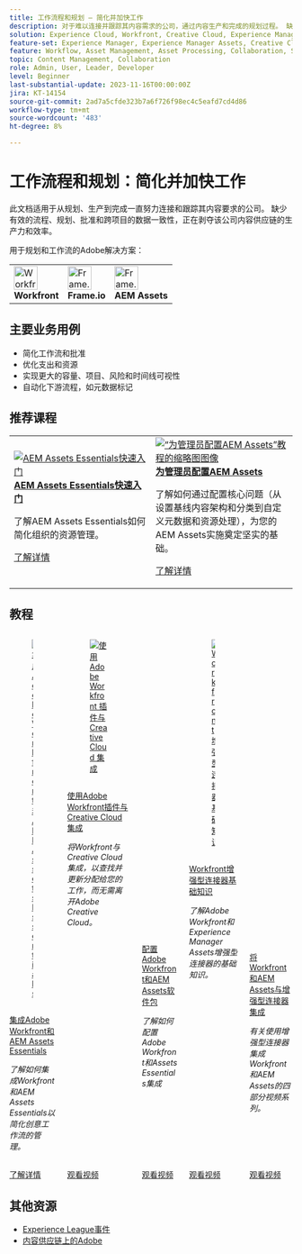 ```yaml
---
title: 工作流程和规划 — 简化并加快工作
description: 对于难以连接并跟踪其内容需求的公司，通过内容生产和完成的规划过程。 缺少有效的流程、规划、批准和跨项目的数据一致性，正在剥夺该公司内容供应链的生产力和效率。
solution: Experience Cloud, Workfront, Creative Cloud, Experience Manager Assets
feature-set: Experience Manager, Experience Manager Assets, Creative Cloud, Workfront
feature: Workflow, Asset Management, Asset Processing, Collaboration, Share, People Teams and Groups, Work Management, Gen AI
topic: Content Management, Collaboration
role: Admin, User, Leader, Developer
level: Beginner
last-substantial-update: 2023-11-16T00:00:00Z
jira: KT-14154
source-git-commit: 2ad7a5cfde323b7a6f726f98ec4c5eafd7cd4d86
workflow-type: tm+mt
source-wordcount: '483'
ht-degree: 8%

---
```



# 工作流程和规划：简化并加快工作

此文档适用于从规划、生产到完成一直努力连接和跟踪其内容要求的公司。 缺少有效的流程、规划、批准和跨项目的数据一致性，正在剥夺该公司内容供应链的生产力和效率。

用于规划和工作流的Adobe解决方案：

<table>
    <tr style="border: 0;">
      <td style="align: center">
        <p style="margin: 0"><img alt="Workfront" src="/help/assets/workfront-logo.png" style="width: 42px;height:  42px;"></p>
        <strong>Workfront</strong>
      </td>
      <td style="align: center">
        <p style="margin: 0"><img alt="Frame.io" src="/help/assets/frameio-logo.png" style="width: 42px;height:42px;"></p>
        <strong>Frame.io</strong>
      </td>
      <td style="align: center">
        <p style="margin: 0"><img alt="Frame.io" src="/help/assets/aem-logo.png" style="width: 42px;height:42px;"></p>
        <strong>AEM Assets</strong>
      </td>
    </tr>
</table>

## 主要业务用例

* 简化工作流和批准
* 优化支出和资源
* 实现更大的容量、项目、风险和时间线可视性
* 自动化下游流程，如元数据标记

## 推荐课程

<table style="margin-top:0 !important">
    <tr>
      <td style="width:33%">
        <a href="https://experienceleague.adobe.com/docs/courses/using/experiencemanager-u-1-2023-assets-essentials.html" target="_blank">
          <img alt="AEM Assets Essentials快速入门" src="https://cdn.experienceleague.adobe.com/thumb/getting-started-with-assets-essentials.png">
        </a>
        <div>
          <a href="https://experienceleague.adobe.com/docs/courses/using/experiencemanager-u-1-2023-assets-essentials.html" target="_blank">
        <strong>AEM Assets Essentials快速入门</strong></a>
        <p class="is-size-7 recs-limit-description">了解AEM Assets Essentials如何简化组织的资源管理。</p>
        <p><a href="https://experienceleague.adobe.com/docs/courses/using/experiencemanager-u-1-2023-assets-essentials.html" class="spectrum-Button spectrum-Button--outline spectrum-Button--primary spectrum-Button--sizeM"><span class="spectrum-Button-label has-no-wrap has-text-weight-bold">了解详情</span></a></p>
        </div>
      </td>
      <td style="width:33%">
        <a href="https://experienceleague.adobe.com/docs/courses/using/experiencemanager-a-1-2020-1-assets.html" target="_blank">
          <img alt="“为管理员配置AEM Assets”教程的缩略图图像" src="https://cdn.experienceleague.adobe.com/thumb/configuring-aem-assets-for-administrators.jpg">
        </a>
        <div>
          <a href="https://experienceleague.adobe.com/docs/courses/using/experiencemanager-a-1-2020-1-assets.html" target="_blank">
        <strong>为管理员配置AEM Assets</strong></a>
        <p class="is-size-7 recs-limit-description">了解如何通过配置核心问题（从设置基线内容架构和分类到自定义元数据和资源处理），为您的AEM Assets实施奠定坚实的基础。</p>
        </div>
        <p><a href="https://experienceleague.adobe.com/docs/courses/using/experiencemanager-a-1-2020-1-assets.html" class="spectrum-Button spectrum-Button--outline spectrum-Button--primary spectrum-Button--sizeM"><span class="spectrum-Button-label has-no-wrap has-text-weight-bold">了解详情</span></a></p>
      </td>
    </tr>
</table>

## 教程

<div class="columns is-multiline"><div class="column is-half-tablet is-half-desktop is-one-third-widescreen" aria-label="Integrate Adobe Workfront and AEM Assets Essentials" tabIndex="0">
  <div class="card" style="height: 100%; display: flex; flex-direction: column; height: 100%;">
    <div class="card-image">
      <figure class="image x-is-16by9">
        <a href="https://experienceleague.adobe.com/docs/experience-manager-learn/assets-essentials/workfront/overview.html" title="集成Adobe Workfront和AEM Assets Essentials" tabindex="-1">
          <img class="is-bordered-r-small" src="https://cdn.experienceleague.adobe.com/thumb/docs-workfront.png" alt="集成Adobe Workfront和AEM Assets Essentials">
        </a>
      </figure>
    </div>
    <div class="card-content is-padded-small" style="display: flex; flex-direction: column; flex-grow: 1; justify-content: space-between;">
      <div class="top-card-content">
          <p class="headline is-size-6 has-text-weight-bold">
              <a href="https://experienceleague.adobe.com/docs/experience-manager-learn/assets-essentials/workfront/overview.html" title="集成Adobe Workfront和AEM Assets Essentials">集成Adobe Workfront和AEM Assets Essentials</a>
          </p>
          <p class="is-size-6"><em>了解如何集成Workfront和AEM Assets Essentials以简化创意工作流的管理。</em></p>
      </div>
      <a href="https://experienceleague.adobe.com/docs/experience-manager-learn/assets-essentials/workfront/overview.html" class="spectrum-Button spectrum-Button--outline spectrum-Button--primary spectrum-Button--sizeM" style="align-self: flex-start; margin-top: 1rem;">
        <span class="spectrum-Button-label has-no-wrap has-text-weight-bold">了解详情</span>
      </a>
    </div>
  </div>
</div><div class="column is-half-tablet is-half-desktop is-one-third-widescreen" aria-label="Use Adobe Workfront plugins to integrate with Creative Cloud" tabIndex="1">
  <div class="card" style="height: 100%; display: flex; flex-direction: column; height: 100%;">
    <div class="card-image">
      <figure class="image x-is-16by9">
        <a href="https://experienceleague.adobe.com/docs/workfront/using/adobe-workfront-integrations/workfront-for-creative-cloud/wf-adobe-cc.html" title="使用 Adobe Workfront 插件与 Creative Cloud 集成" tabindex="-1">
          <img class="is-bordered-r-small" src="https://video.tv.adobe.com/v/3415452?format=jpeg" alt="使用 Adobe Workfront 插件与 Creative Cloud 集成">
        </a>
      </figure>
    </div>
    <div class="card-content is-padded-small" style="display: flex; flex-direction: column; flex-grow: 1; justify-content: space-between;">
      <div class="top-card-content">
          <p class="headline is-size-6 has-text-weight-bold">
              <a href="https://experienceleague.adobe.com/docs/workfront/using/adobe-workfront-integrations/workfront-for-creative-cloud/wf-adobe-cc.html" title="使用 Adobe Workfront 插件与 Creative Cloud 集成">使用Adobe Workfront插件与Creative Cloud集成</a>
          </p>
          <p class="is-size-6"><em>将Workfront与Creative Cloud集成，以查找并更新分配给您的工作，而无需离开Adobe Creative Cloud。</em></p>
      </div>
      <a href="https://experienceleague.adobe.com/docs/workfront/using/adobe-workfront-integrations/workfront-for-creative-cloud/wf-adobe-cc.html" class="spectrum-Button spectrum-Button--outline spectrum-Button--primary spectrum-Button--sizeM" style="align-self: flex-start; margin-top: 1rem;">
        <span class="spectrum-Button-label has-no-wrap has-text-weight-bold">观看视频</span>
      </a>
    </div>
  </div>
</div><div class="column is-half-tablet is-half-desktop is-one-third-widescreen" aria-label="Configure Adobe Workfront and AEM Assets Essentials" tabIndex="2">
  <div class="card" style="height: 100%; display: flex; flex-direction: column; height: 100%;">
    <div class="card-image">
      <figure class="image x-is-16by9">
        <a href="https://experienceleague.adobe.com/docs/experience-manager-learn/assets-essentials/workfront/configure.html" title="配置Adobe Workfront和AEM Assets软件包" tabindex="-1">
          <img class="is-bordered-r-small" src="https://video.tv.adobe.com/v/336254?format=jpeg" alt="配置Adobe Workfront和AEM Assets软件包">
        </a>
      </figure>
    </div>
    <div class="card-content is-padded-small" style="display: flex; flex-direction: column; flex-grow: 1; justify-content: space-between;">
      <div class="top-card-content">
          <p class="headline is-size-6 has-text-weight-bold">
              <a href="https://experienceleague.adobe.com/docs/experience-manager-learn/assets-essentials/workfront/configure.html" title="配置Adobe Workfront和AEM Assets软件包">配置Adobe Workfront和AEM Assets软件包</a>
          </p>
          <p class="is-size-6"><em>了解如何配置Adobe Workfront和Assets Essentials集成</em></p>
      </div>
      <a href="https://experienceleague.adobe.com/docs/experience-manager-learn/assets-essentials/workfront/configure.html" class="spectrum-Button spectrum-Button--outline spectrum-Button--primary spectrum-Button--sizeM" style="align-self: flex-start; margin-top: 1rem;">
        <span class="spectrum-Button-label has-no-wrap has-text-weight-bold">观看视频</span>
      </a>
    </div>
  </div>
</div><div class="column is-half-tablet is-half-desktop is-one-third-widescreen" aria-label="Workfront enhanced connector basics" tabIndex="3">
  <div class="card" style="height: 100%; display: flex; flex-direction: column; height: 100%;">
    <div class="card-image">
      <figure class="image x-is-16by9">
        <a href="https://experienceleague.adobe.com/docs/experience-manager-learn/assets/workfront/enhanced-connector/basics.html" title="Workfront增强型连接器基础知识" tabindex="-1">
          <img class="is-bordered-r-small" src="https://video.tv.adobe.com/v/337575?format=jpeg" alt="Workfront增强型连接器基础知识">
        </a>
      </figure>
    </div>
    <div class="card-content is-padded-small" style="display: flex; flex-direction: column; flex-grow: 1; justify-content: space-between;">
      <div class="top-card-content">
          <p class="headline is-size-6 has-text-weight-bold">
              <a href="https://experienceleague.adobe.com/docs/experience-manager-learn/assets/workfront/enhanced-connector/basics.html" title="Workfront增强型连接器基础知识">Workfront增强型连接器基础知识</a>
          </p>
          <p class="is-size-6"><em>了解Adobe Workfront和Experience Manager Assets增强型连接器的基础知识。</em></p>
      </div>
      <a href="https://experienceleague.adobe.com/docs/experience-manager-learn/assets/workfront/enhanced-connector/basics.html" class="spectrum-Button spectrum-Button--outline spectrum-Button--primary spectrum-Button--sizeM" style="align-self: flex-start; margin-top: 1rem;">
        <span class="spectrum-Button-label has-no-wrap has-text-weight-bold">观看视频</span>
      </a>
    </div>
  </div>
</div><div class="column is-half-tablet is-half-desktop is-one-third-widescreen" aria-label="Integrate Workfront and AEM Assets with the enhanced connector" tabIndex="4">
  <div class="card" style="height: 100%; display: flex; flex-direction: column; height: 100%;">
    <div class="card-image">
      <figure class="image x-is-16by9">
        <a href="https://experienceleague.adobe.com/docs/experience-manager-learn/assets/workfront/enhanced-connector/aem-experts-series/overview.html" title="将Workfront和AEM Assets与增强型连接器集成" tabindex="-1">
          <img class="is-bordered-r-small" src="https://video.tv.adobe.com/v/340331?format=jpeg" alt="将Workfront和AEM Assets与增强型连接器集成">
        </a>
      </figure>
    </div>
    <div class="card-content is-padded-small" style="display: flex; flex-direction: column; flex-grow: 1; justify-content: space-between;">
      <div class="top-card-content">
          <p class="headline is-size-6 has-text-weight-bold">
              <a href="https://experienceleague.adobe.com/docs/experience-manager-learn/assets/workfront/enhanced-connector/aem-experts-series/overview.html" title="将Workfront和AEM Assets与增强型连接器集成">将Workfront和AEM Assets与增强型连接器集成</a>
          </p>
          <p class="is-size-6"><em>有关使用增强型连接器集成Workfront和AEM Assets的四部分视频系列。</em></p>
      </div>
      <a href="https://experienceleague.adobe.com/docs/experience-manager-learn/assets/workfront/enhanced-connector/aem-experts-series/overview.html" class="spectrum-Button spectrum-Button--outline spectrum-Button--primary spectrum-Button--sizeM" style="align-self: flex-start; margin-top: 1rem;">
        <span class="spectrum-Button-label has-no-wrap has-text-weight-bold">观看视频</span>
      </a>
    </div>
  </div>
</div></div>

<!--
<table class="tablelayout-is-fixed">
<tr>
  <td>
    <a href="https://experienceleague.adobe.com/docs/experience-manager-learn/assets-essentials/workfront/overview.html">
      <img alt="Integrate Adobe Workfront and AEM Assets Essentials" src="https://cdn.experienceleague.adobe.com/thumb/docs-workfront.png">
    </a>
    <div>
      <a href="https://experienceleague.adobe.com/docs/experience-manager-learn/assets-essentials/workfront/overview.html">
    <strong>Integrate Adobe Workfront and AEM Assets Essentials</strong>
    </a>
    </div>
    <p>
    <em>Learn how to integrate Workfront and AEM Assets Essentials to streamline the management of creative workflows.</em>
    </p><p>
  </p></td>
  <td>
    <a href="https://experienceleague.adobe.com/docs/workfront-learn/tutorials-workfront/integrations/adobe-creative-cloud/use-adobe-workfront-extensions-for-creative-cloud.html">
      <img alt="Use Adobe Workfront plugins to integrate with Creative Cloud" src="https://video.tv.adobe.com/v/3415452?format=jpeg">
    </a>
    <div>
      <a href="https://experienceleague.adobe.com/docs/workfront-learn/tutorials-workfront/integrations/adobe-creative-cloud/use-adobe-workfront-extensions-for-creative-cloud.html">
    <strong>Use Adobe Workfront plugins to integrate with Creative Cloud</strong>
    </a>
    </div>
    <p>
    <em>Integrate Workfront with Creative Cloud to find and update the work assigned to you without leaving Adobe Creative Cloud.</em>
    </p><p>
  </p></td>
  <td>
    <a href="https://experienceleague.adobe.com/docs/experience-manager-learn/assets-essentials/workfront/configure.html">
    <img alt="Configure Adobe Workfront and AEM Assets Essentials" src="https://video.tv.adobe.com/v/336254?format=jpeg">
    </a>
    <div>
    <a href="https://experienceleague.adobe.com/docs/experience-manager-learn/assets-essentials/workfront/configure.html">
    <strong>Configure Adobe Workfront and AEM Assets Essentials</strong>
    </a>
    </div>
    <p>
    <em>Learn how to configure the Adobe Workfront and Assets Essentials integration</em>
    </p>
  </td>
  </tr>
  <tr>
  <td>
    <a href="https://experienceleague.adobe.com/docs/experience-manager-learn/assets/workfront/enhanced-connector/basics.html">
      <img alt="Workfront enhanced connector basics" src="https://video.tv.adobe.com/v/337575?format=jpeg">
    </a>
     <div>
      <a href="https://experienceleague.adobe.com/docs/experience-manager-learn/assets/workfront/enhanced-connector/basics.html">
        <strong>Workfront enhanced connector basics</strong>
      </a>
    </div>
    <p>
    <em>Learn about the basics of the Adobe Workfront and Experience Manager Assets enhanced connector.</em>
    </p>
  </td>
  <td>
    <a href="https://experienceleague.adobe.com/docs/experience-manager-learn/assets/workfront/enhanced-connector/aem-experts-series/overview.html">
      <img alt="Integrate Workfront and AEM Assets with the enhanced connector" src="https://video.tv.adobe.com/v/340331?format=jpeg">
    </a>
    <div>
      <a href="https://experienceleague.adobe.com/docs/experience-manager-learn/assets/workfront/enhanced-connector/aem-experts-series/overview.html">
    <strong>Integrate Workfront and AEM Assets with the enhanced connector</strong>
    </a>
    </div>
    <p>
    <em>Four part videos series on integrating Workfront and AEM Assets using the enhanced connector.</em>
    </p><p>
  </p></td>  
</tr>
</table>
-->

## 其他资源

* [Experience League事件](https://experienceleague.adobe.com/events/)
* [内容供应链上的Adobe](https://business.adobe.com/resources/webinars/adobe-on-the-content-supply-chain.html)
